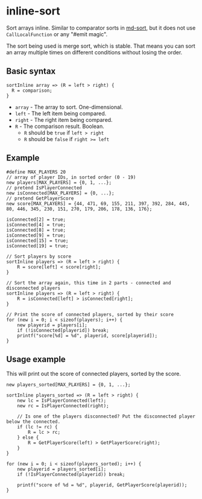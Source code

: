 # inline-sort

Sort arrays inline. Similar to comparator sorts in [md-sort](https://github.com/oscar-broman/md-sort), but it does not use `CallLocalFunction` or any "#emit magic".

The sort being used is merge sort, which is stable. That means you can sort an array multiple times on different conditions without losing the order.

## Basic syntax

```
sortInline array => (R = left > right) {
  R = comparison;
}
```

* `array` - The array to sort. One-dimensional.
* `left` - The left item being compared.
* `right` - The right item being compared.
* `R` - The comparison result. Boolean.
  * `R` should be `true` if `left > right`
  * `R` should be `false` if `right >= left`

## Example

```sourcepawn
#define MAX_PLAYERS 20
// array of player IDs, in sorted order (0 - 19)
new players[MAX_PLAYERS] = {0, 1, ...};
// pretend IsPlayerConnected
new isConnected[MAX_PLAYERS] = {0, ...};
// pretend GetPlayerScore
new score[MAX_PLAYERS] = {44, 471, 69, 155, 211, 397, 392, 284, 445, 80, 446, 345, 230, 151, 270, 179, 206, 178, 136, 176};

isConnected[2] = true;
isConnected[4] = true;
isConnected[8] = true;
isConnected[9] = true;
isConnected[15] = true;
isConnected[19] = true;

// Sort players by score
sortInline players => (R = left > right) {
	R = score[left] < score[right];
}

// Sort the array again, this time in 2 parts - connected and disconnected players
sortInline players => (R = left > right) {
	R = isConnected[left] > isConnected[right];
}

// Print the score of connected players, sorted by their score
for (new i = 0; i < sizeof(players); i++) {
	new playerid = players[i];
	if (!isConnected[playerid]) break;
	printf("score[%d] = %d", playerid, score[playerid]);
}
```

## Usage example

This will print out the score of connected players, sorted by the score.

```sourcepawn
new players_sorted[MAX_PLAYERS] = {0, 1, ...};

sortInline players_sorted => (R = left > right) {
	new lc = IsPlayerConnected(left);
	new rc = IsPlayerConnected(right);
	
	// Is one of the players disconnected? Put the disconnected player below the connected.
	if (lc != rc) {
		R = lc > rc;
	} else {
		R = GetPlayerScore(left) > GetPlayerScore(right);
	}
}

for (new i = 0; i < sizeof(players_sorted); i++) {
	new playerid = players_sorted[i];
	if (!IsPlayerConnected(playerid)) break;
	
	printf("score of %d = %d", playerid, GetPlayerScore(playerid));
}
```

